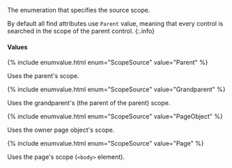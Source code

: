 The enumeration that specifies the source scope.

By default all find attributes use `Parent` value, meaning that every control is searched in the scope of the parent control.
{:.info}

#### Values

{% include enumvalue.html enum="ScopeSource" value="Parent" %}

Uses the parent's scope.

{% include enumvalue.html enum="ScopeSource" value="Grandparent" %}

Uses the grandparent's (the parent of the parent) scope.

{% include enumvalue.html enum="ScopeSource" value="PageObject" %}

Uses the owner page object's scope.

{% include enumvalue.html enum="ScopeSource" value="Page" %}

Uses the page's scope (`<body>` element).